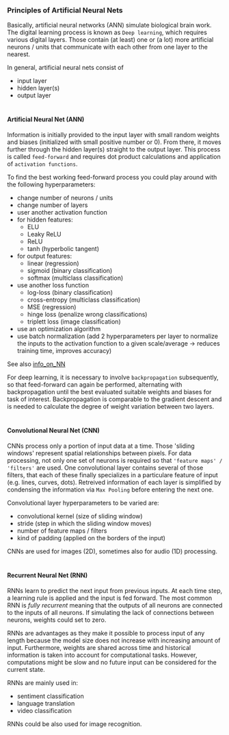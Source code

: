 ### Principles of Artificial Neural Nets
Basically, artificial neural networks (ANN) simulate biological brain work. The digital learning process is known as `Deep learning`, which requires various digital layers. Those contain (at least) one or (a lot) more artificial neurons / units that communicate with each other from one layer to the nearest.

In general, artificial neural nets consist of
- input layer
- hidden layer(s)
- output layer


#  
#### Artificial Neural Net (ANN)
Information is initially provided to the input layer with small random weights and biases (initialized with small positive number or 0). From there, it moves further through the hidden layer(s) straight to the output layer. This process is called `feed-forward` and requires dot product calculations and application of `activation functions`.

To find the best working feed-forward process you could play around with the following hyperparameters:
-  change number of neurons / units
- change number of layers
- user another activation function
 - for hidden features:  
    - ELU
    - Leaky ReLU
    - ReLU
    - tanh (hyperbolic tangent)
 - for output features:
    - linear (regression)
    - sigmoid (binary classification)
    - softmax (multiclass classification)
- use another loss function
    - log-loss (binary classification)
    - cross-entropy (multiclass classification)
    - MSE (regression)
    - hinge loss (penalize wrong classifications)
    - triplett loss (image classification)
- use an optimization algorithm
- use batch normalization (add 2 hyperparameters per layer to normalize the inputs to the activation function to a given scale/average &rightarrow; reduces training time, improves accuracy)

See also [info_on_NN](info_on_NN.md)


For deep learning, it is necessary to involve `backpropagation` subsequently, so that feed-forward can again be performed, alternating with backpropagation until the best evaluated suitable weights and biases for task of interest. Backpropagation is comparable to the gradient descent and is needed to calculate the degree of weight variation between two layers.


#  
#### Convolutional Neural Net (CNN)
CNNs process only a portion of input data at a time. Those 'sliding windows' represent spatial relationships between pixels. For data processing, not only one set of neurons is required so that `'feature maps' / 'filters'` are used. One convolutional layer contains several of those filters, that each of these finally specializes in a particulare feature of input (e.g. lines, curves, dots).
Retreived information of each layer is simplified by condensing the information via `Max Pooling` before entering the next one.

Convolutional layer hyperparameters to be varied are:
- convolutional kernel (size of sliding window)
- stride (step in which the sliding window moves)
- number of feature maps / filters
- kind of padding (applied on the borders of the input)

CNNs are used for images (2D), sometimes also for audio (1D) processing.

#  
#### Recurrent Neural Net (RNN)
RNNs learn to predict the next input from previous inputs. At each time step, a learning rule is applied and the input is fed forward. The most common RNN is *fully recurrent* meaning that the outputs of all neurons are connected to the inputs of all neurons. If simulating the lack of connections between neurons, weights could set to zero.

RNNs are advantages as they make it possible to process input of any length because the model size does not increase with increasing amount of input. Furthermore, weights are shared across time and historical information is taken into account for computational tasks. 
However, computations might be slow and no future input can be considered for the current state.

RNNs are mainly used in:
- sentiment classification
- language translation
- video classification

RNNs could be also used for image recognition.
